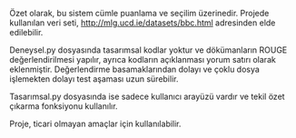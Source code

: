Özet olarak, bu sistem cümle puanlama ve seçilim üzerinedir. Projede kullanılan veri seti, http://mlg.ucd.ie/datasets/bbc.html adresinden elde edilebilir.

Deneysel.py dosyasında tasarımsal kodlar yoktur ve dökümanların ROUGE değerlendirilmesi yapılır, ayrıca kodların açıklanması yorum satırı olarak eklenmiştir. Değerlendirme basamaklarından dolayı ve çoklu dosya işlemekten dolayı test aşaması uzun sürebilir.

Tasarımsal.py dosyasında ise sadece kullanıcı arayüzü vardır ve tekil özet çıkarma fonksiyonu kullanılır.

Proje, ticari olmayan amaçlar için kullanılabilir.
